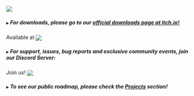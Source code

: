 ![](https://i.ibb.co/jvPHmX1/rect1660.png)
##### `▶`  For **downloads**, please go to our [official downloads page at itch.io!](https://komodroid.itch.io/diskeo)

Available at   [<img valign="middle" src="https://img.shields.io/badge/Itch.io-v0.0.4-FA5C5C?style=for-the-badge&logo=itch.io">](https://komodroid.itch.io/diskeo)



##### `▶`   For support, issues, bug reports and exclusive community events, join our Discord Server:

Join us!  [<img valign="middle" src="https://img.shields.io/badge/Discord-Online:%20247-5865F2?style=for-the-badge&logo=discord">](https://komodroid.itch.io/diskeo)


##### `▶`   To see our public roadmap, please check the [Projects](https://github.com/Komodroid-Games/Diskeo/projects) section! 
